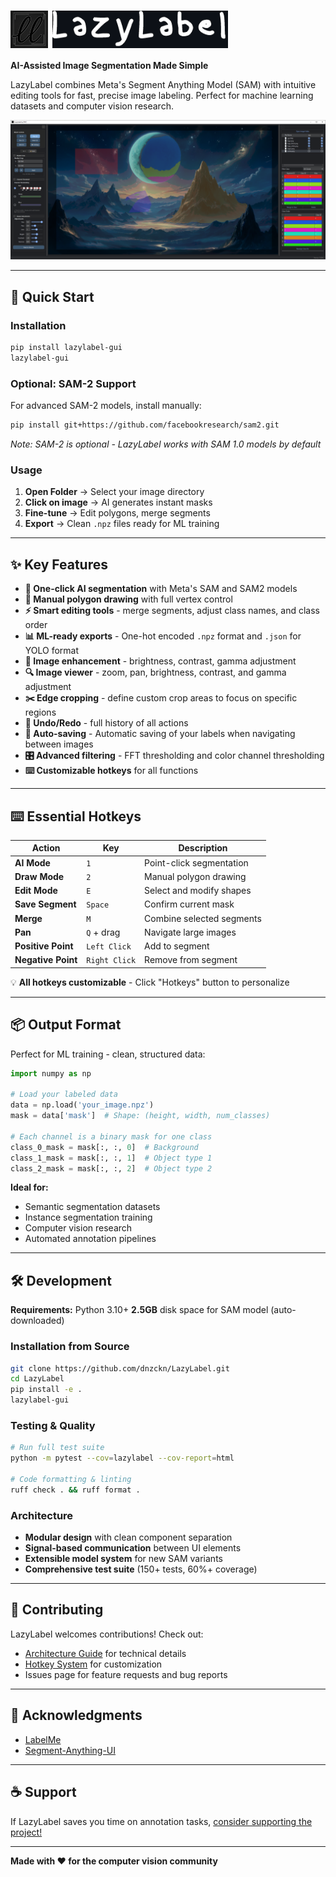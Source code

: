 # <img src="https://raw.githubusercontent.com/dnzckn/LazyLabel/main/src/lazylabel/demo_pictures/logo2.png" alt="LazyLabel Logo" style="height:60px; vertical-align:middle;" /> <img src="https://raw.githubusercontent.com/dnzckn/LazyLabel/main/src/lazylabel/demo_pictures/logo_black.png" alt="LazyLabel Cursive" style="height:60px; vertical-align:middle;" />

**AI-Assisted Image Segmentation Made Simple**

LazyLabel combines Meta's Segment Anything Model (SAM) with intuitive editing tools for fast, precise image labeling. Perfect for machine learning datasets and computer vision research.

![LazyLabel Screenshot](https://raw.githubusercontent.com/dnzckn/LazyLabel/main/src/lazylabel/demo_pictures/gui.PNG)

---

## 🚀 Quick Start

### Installation
```bash
pip install lazylabel-gui
lazylabel-gui
```

### Optional: SAM-2 Support
For advanced SAM-2 models, install manually:
```bash
pip install git+https://github.com/facebookresearch/sam2.git
```
*Note: SAM-2 is optional - LazyLabel works with SAM 1.0 models by default*

### Usage
1. **Open Folder** → Select your image directory
2. **Click on image** → AI generates instant masks  
3. **Fine-tune** → Edit polygons, merge segments
4. **Export** → Clean `.npz` files ready for ML training

---

## ✨ Key Features

- **🧠 One-click AI segmentation** with Meta's SAM and SAM2 models
- **🎨 Manual polygon drawing** with full vertex control
- **⚡ Smart editing tools** - merge segments, adjust class names, and class order
- **📊 ML-ready exports** - One-hot encoded `.npz` format and `.json` for YOLO format
- **🔧 Image enhancement** - brightness, contrast, gamma adjustment
- **🔍 Image viewer** - zoom, pan, brightness, contrast, and gamma adjustment
- **✂️ Edge cropping** - define custom crop areas to focus on specific regions
- **🔄 Undo/Redo** - full history of all actions
- **💾 Auto-saving** - Automatic saving of your labels when navigating between images
- **🎛️ Advanced filtering** - FFT thresholding and color channel thresholding
- **⌨️ Customizable hotkeys** for all functions

---

## ⌨️ Essential Hotkeys

| Action | Key | Description |
|--------|-----|-------------|
| **AI Mode** | `1` | Point-click segmentation |
| **Draw Mode** | `2` | Manual polygon drawing |
| **Edit Mode** | `E` | Select and modify shapes |
| **Save Segment** | `Space` | Confirm current mask |
| **Merge** | `M` | Combine selected segments |
| **Pan** | `Q` + drag | Navigate large images |
| **Positive Point** | `Left Click` | Add to segment |
| **Negative Point** | `Right Click` | Remove from segment |

💡 **All hotkeys customizable** - Click "Hotkeys" button to personalize

---

## 📦 Output Format

Perfect for ML training - clean, structured data:

```python
import numpy as np

# Load your labeled data
data = np.load('your_image.npz')
mask = data['mask']  # Shape: (height, width, num_classes)

# Each channel is a binary mask for one class
class_0_mask = mask[:, :, 0]  # Background
class_1_mask = mask[:, :, 1]  # Object type 1
class_2_mask = mask[:, :, 2]  # Object type 2
```


**Ideal for:**
- Semantic segmentation datasets
- Instance segmentation training
- Computer vision research
- Automated annotation pipelines

---

## 🛠️ Development

**Requirements:** Python 3.10+
**2.5GB** disk space for SAM model (auto-downloaded)

### Installation from Source
```bash
git clone https://github.com/dnzckn/LazyLabel.git
cd LazyLabel
pip install -e .
lazylabel-gui
```

### Testing & Quality
```bash
# Run full test suite
python -m pytest --cov=lazylabel --cov-report=html

# Code formatting & linting
ruff check . && ruff format .
```

### Architecture
- **Modular design** with clean component separation
- **Signal-based communication** between UI elements
- **Extensible model system** for new SAM variants
- **Comprehensive test suite** (150+ tests, 60%+ coverage)

---

## 🤝 Contributing

LazyLabel welcomes contributions! Check out:
- [Architecture Guide](src/lazylabel/ARCHITECTURE.md) for technical details
- [Hotkey System](src/lazylabel/HOTKEY_FEATURE.md) for customization
- Issues page for feature requests and bug reports

---

## 🙏 Acknowledgments

- [LabelMe](https://github.com/wkentaro/labelme)
- [Segment-Anything-UI](https://github.com/branislavhesko/segment-anything-ui)

---

## ☕ Support

If LazyLabel saves you time on annotation tasks, [consider supporting the project!](https://buymeacoffee.com/dnzckn)

---

**Made with ❤️ for the computer vision community**
